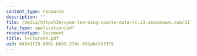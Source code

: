 ```yaml
---
content_type: resource
description: ''
file: /media/https%3A/open-learning-course-data-rc.s3.amazonaws.com/21l-701-literary-interpretation-interpreting-poetry-fall-2003/04943f25809cbb99274c691abc9b73f5_lecture9h.pdf
file_type: application/pdf
resourcetype: Document
title: lecture9h.pdf
uid: 04943f25-809c-bb99-274c-691abc9b73f5
---
```

